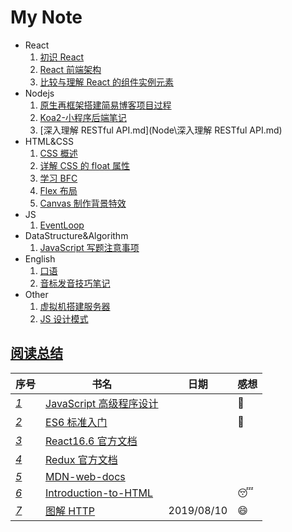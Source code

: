 # My Note

- React
  1. [初识 React](./React/01.初识React.md)
  2. [React 前端架构](./React/02.React前端架构.md)
  3. [比较与理解 React 的组件实例元素](./React/03.比较与理解React的组件实例元素.md)
- Nodejs
  1. [原生再框架搭建简易博客项目过程](./Nodejs/01.原生再框架搭建简易博客项目过程.md)
  2. [Koa2-小程序后端笔记](./Nodejs/02.Koa2-小程序后端笔记.md)
  3.  [深入理解 RESTful API.md](Node\深入理解 RESTful API.md) 
- HTML&CSS
  1. [CSS 概述](./HTML&CSS&JS/01.CSS概述.md)
  2. [详解 CSS 的 float 属性](./HTML&CSS&JS/02.详解CSS的float属性.md)
  3. [学习 BFC](./HTML&CSS&JS/03.学习BFC.md)
  4. [Flex 布局](./HTML&CSS&JS/04.Flex布局.md)
  5. [Canvas 制作背景特效](./HTML&CSS&JS/05.Canvas制作背景特效.md)
- JS
  1. [EventLoop](./JS/01.EventLoop.md)
- DataStructure&Algorithm
  1. [JavaScript 写题注意事项](./DataStructure&Algorithm/01.JavaScript写题注意事项.md)
- English
  1. [口语](./English/01.口语.md)
  2. [音标发音技巧笔记](./English/02.音标发音技巧笔记.md)
- Other
  1. [虚拟机搭建服务器](./Other/01.虚拟机搭建服务器.md)
  2. [JS 设计模式](./Other/02.JS设计模式.md)

## [阅读总结](https://github.com/KiyonamiYu/After-Reading)

| 序号                                      | 书名                                                                                                                                                           | 日期       | 感想       |
| ----------------------------------------- | -------------------------------------------------------------------------------------------------------------------------------------------------------------- | ---------- | ---------- |
| _[1](./JavaScript高级程序设计/README.md)_ | [JavaScript 高级程序设计](https://github.com/KiyonamiYu/After-Reading/blob/master/JavaScript%E9%AB%98%E7%BA%A7%E7%A8%8B%E5%BA%8F%E8%AE%BE%E8%AE%A1/Content.md) |            | :star2:    |
| _[2](./ES6标准入门/README.md)_            | [ES6 标准入门](https://github.com/KiyonamiYu/After-Reading/blob/master/ES6标准入门/Content.md)                                                                 |            | :star2:    |
| _[3](./React16.6官方文档/README.md)_      | [React16.6 官方文档](https://github.com/KiyonamiYu/After-Reading/blob/master/React16.6官方文档/Content.md)                                                     |            |            |
| _[4](./Redux官方文档/README.md)_          | [Redux 官方文档](https://github.com/KiyonamiYu/After-Reading/blob/master/Redux官方文档/Content.md)                                                             |            |            |
| _[5](./MDN-web-docs/README.md)_           | [MDN-web-docs](https://github.com/KiyonamiYu/After-Reading/blob/master/MDN-web-docs/Content.md)                                                                |            |            |
| _[6](./Introduction-to-HTML/README.md)_   | [Introduction-to-HTML](https://github.com/KiyonamiYu/After-Reading/blob/master/Introduction-to-HTML/Content.md)                                                |            | :sleeping: |
| _[7](./图解HTTP/README.md)_               | [图解 HTTP](https://github.com/KiyonamiYu/After-Reading/blob/master/图解HTTP/Content.md)                                                                       | 2019/08/10 | :smile:    |
